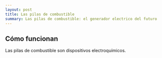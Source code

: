 ```yaml
---
layout: post
title: Las pilas de combustible
summary: Las pilas de combustible: el generador electrico del futuro
---
```


## Cómo funcionan

Las pilas de combustible son dispositivos electroquímicos.
